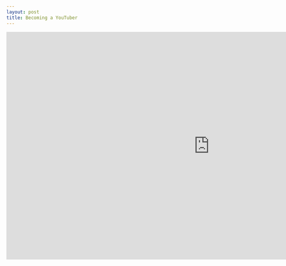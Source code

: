 ```yaml
---
layout: post
title: Becoming a YouTuber
---
```


<iframe width="1061" height="597" src="https://www.youtube.com/embed/eFh\_AM38dwI" frameborder="0" allow="accelerometer; autoplay; clipboard-write; encrypted-media; gyroscope; picture-in-picture" allowfullscreen></iframe>
